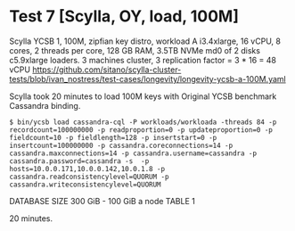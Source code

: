 # Test 7 [Scylla, OY, load, 100M]

Scylla YCSB 1, 100M, zipfian key distro, workload A
i3.4xlarge, 16 vCPU, 8 cores, 2 threads per core, 128 GB RAM, 3.5TB NVMe md0 of 2 disks
c5.9xlarge loaders.
3 machines cluster, 3 replication factor = 3 * 16 = 48 vCPU
https://github.com/sitano/scylla-cluster-tests/blob/ivan_nostress/test-cases/longevity/longevity-ycsb-a-100M.yaml

Scylla took 20 minutes to load 100M keys with Original YCSB benchmark Cassandra binding.

    $ bin/ycsb load cassandra-cql -P workloads/workloada -threads 84 -p recordcount=100000000 -p readproportion=0 -p updateproportion=0 -p fieldcount=10 -p fieldlength=128 -p insertstart=0 -p insertcount=100000000 -p cassandra.coreconnections=14 -p cassandra.maxconnections=14 -p cassandra.username=cassandra -p cassandra.password=cassandra -s  -p hosts=10.0.0.171,10.0.0.142,10.0.1.8 -p cassandra.readconsistencylevel=QUORUM -p cassandra.writeconsistencylevel=QUORUM

DATABASE SIZE 300 GiB - 100 GiB a node
TABLE 1

20 minutes.
